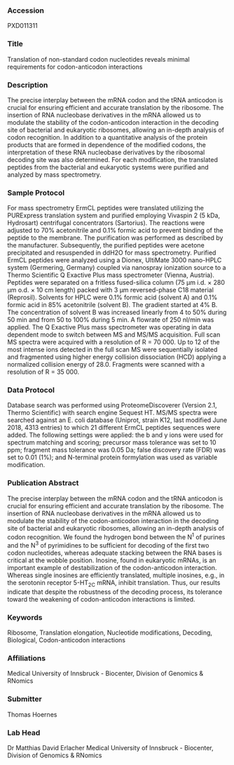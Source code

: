 ### Accession
PXD011311

### Title
Translation of non-standard codon nucleotides reveals minimal requirements for codon-anticodon interactions

### Description
The precise interplay between the mRNA codon and the tRNA anticodon is crucial for ensuring efficient and accurate translation by the ribosome. The insertion of RNA nucleobase derivatives in the mRNA allowed us to modulate the stability of the codon-anticodon interaction in the decoding site of bacterial and eukaryotic ribosomes, allowing an in-depth analysis of codon recognition. In addition to a quantitative analysis of the protein products that are formed in dependence of the modified codons, the interpretation of these RNA nucleobase derivatives by the ribosomal decoding site was also determined. For each modification, the translated peptides from the bacterial and eukaryotic systems were purified and analyzed by mass spectrometry.

### Sample Protocol
For mass spectrometry ErmCL peptides were translated utilizing the PURExpress translation system and purified employing Vivaspin 2 (5 kDa, Hydrosart) centrifugal concentrators (Sartorius). The reactions were adjusted to 70% acetonitrile and 0.1% formic acid to prevent binding of the peptide to the membrane. The purification was performed as described by the manufacturer. Subsequently, the purified peptides were acetone precipitated and resuspended in ddH2O for mass spectrometry. Purified ErmCL peptides were analyzed using a Dionex, UltiMate 3000 nano-HPLC system (Germering, Germany) coupled via nanospray ionization source to a Thermo Scientific Q Exactive Plus mass spectrometer (Vienna, Austria). Peptides were separated on a fritless fused-silica column (75 μm i.d. × 280 μm o.d. × 10 cm length) packed with 3 μm reversed-phase C18 material (Reprosil). Solvents for HPLC were 0.1% formic acid (solvent A) and 0.1% formic acid in 85% acetonitrile (solvent B). The gradient started at 4% B. The concentration of solvent B was increased linearly from 4 to 50% during 50 min and from 50 to 100% during 5 min. A flowrate of 250 nl/min was applied. The Q Exactive Plus mass spectrometer was operating in data dependent mode to switch between MS and MS/MS acquisition. Full scan MS spectra were acquired with a resolution of R = 70 000. Up to 12 of the most intense ions detected in the full scan MS were sequentially isolated and fragmented using higher energy collision dissociation (HCD) applying a normalized collision energy of 28.0. Fragments were scanned with a resolution of R = 35 000.

### Data Protocol
Database search was performed using ProteomeDiscoverer (Version 2.1, Thermo Scientific) with search engine Sequest HT. MS/MS spectra were searched against an E. coli database (Uniprot, strain K12, last modified June 2018, 4313 entries) to which 21 different ErmCL peptides sequences were added. The following settings were applied: the b and y ions were used for spectrum matching and scoring; precursor mass tolerance was set to 10 ppm; fragment mass tolerance was 0.05 Da; false discovery rate (FDR) was set to 0.01 (1%); and N-terminal protein formylation was used as variable modification.

### Publication Abstract
The precise interplay between the mRNA codon and the tRNA anticodon is crucial for ensuring efficient and accurate translation by the ribosome. The insertion of RNA nucleobase derivatives in the mRNA allowed us to modulate the stability of the codon-anticodon interaction in the decoding site of bacterial and eukaryotic ribosomes, allowing an in-depth analysis of codon recognition. We found the hydrogen bond between the N<sup>1</sup> of purines and the N<sup>3</sup> of pyrimidines to be sufficient for decoding of the first two codon nucleotides, whereas adequate stacking between the RNA bases is critical at the wobble position. Inosine, found in eukaryotic mRNAs, is an important example of destabilization of the codon-anticodon interaction. Whereas single inosines are efficiently translated, multiple inosines, e.g., in the serotonin receptor 5-HT<sub>2C</sub> mRNA, inhibit translation. Thus, our results indicate that despite the robustness of the decoding process, its tolerance toward the weakening of codon-anticodon interactions is limited.

### Keywords
Ribosome, Translation elongation, Nucleotide modifications, Decoding, Biological, Codon-anticodon interactions

### Affiliations
Medical University of Innsbruck - Biocenter, Division of Genomics & RNomics

### Submitter
Thomas Hoernes

### Lab Head
Dr Matthias David Erlacher
Medical University of Innsbruck - Biocenter, Division of Genomics & RNomics


